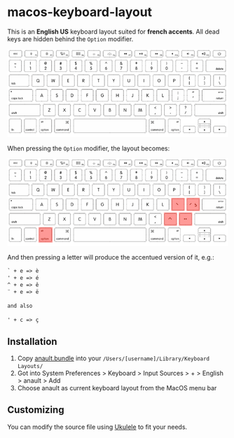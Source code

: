 # macos-keyboard-layout

This is an **English US** keyboard layout suited for **french accents**. All dead keys are hidden behind the `Option` modifier.

![English US layout](/assets/layout.png)

When pressing the `Option` modifier, the layout becomes:

![English US layout](/assets/layout-option.png)

And then pressing a letter will produce the accentued version of it, e.g.:

```text
` + e => è
' + e => é
^ + e => ê
¨ + e => ë

and also

' + c => ç
```

## Installation

1. Copy [anault.bundle](https://github.com/anault/macos-keyboard-layout/blob/master/anault.bundle) into your `/Users/[username]/Library/Keyboard Layouts/`
2. Got into System Preferences > Keyboard > Input Sources > + > English > anault > Add
3. Choose anault as current keyboard layout from the MacOS menu bar

## Customizing

You can modify the source file using [Ukulele](https://scripts.sil.org/cms/scripts/page.php?site_id=nrsi&id=ukelele) to fit your needs.
